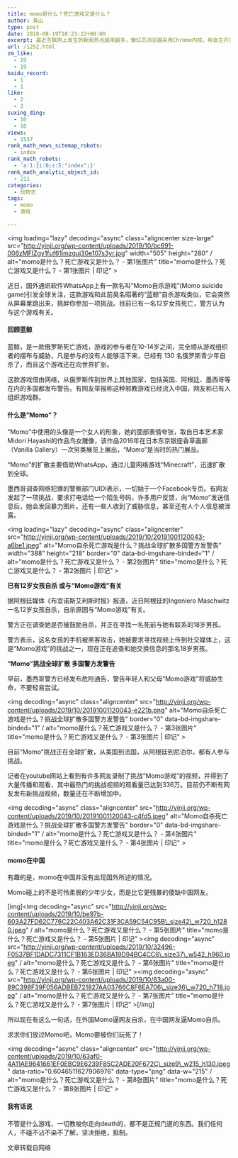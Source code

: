 ```yaml
---
title: momo是什么？死亡游戏又是什么？
author: 青山
type: post
date: 2018-08-19T10:23:22+00:00
excerpt: 最近互联网上发生的新闻热点越来越多，像红芯浏览器采用Chrome内核，称自主开发；又爆出红芯浏览器创始人假履历，不过对于年轻人而言，他们更感兴趣的应该是和之前蓝鲸游戏相比的momo死亡游戏吧。
url: /1252.html
zm_like:
  - 19
  - 19
baidu_record:
  - 1
  - 1
like:
  - 2
  - 2
suxing_ding:
  - 10
  - 10
views:
  - 1537
rank_math_news_sitemap_robots:
  - index
rank_math_robots:
  - 'a:1:{i:0;s:5:"index";}'
rank_math_analytic_object_id:
  - 211
categories:
  - 玩物志
tags:
  - momo
  - 游戏

---
```

<img loading="lazy" decoding="async" class="aligncenter size-large" src="http://yinji.org/wp-content/uploads/2019/10/bc691-006zMFlZgy1fuf61imzguj30e107s3yr.jpg" width="505" height="280" / alt="momo是什么？死亡游戏又是什么？ - 第1张图片" title="momo是什么？死亡游戏又是什么？ - 第1张图片 | 印记" >

近日，国外通讯软件WhatsApp上有一款名叫“Momo自杀游戏”(Momo suicide game)引发全球关注，这款游戏和此前臭名昭著的“蓝鲸”自杀游戏类似，它会突然从屏幕里跳出来，挑衅你参加一项挑战。目前已有一名12岁女孩死亡，警方认为与这个游戏有关。

#### 回顾蓝鲸

蓝鲸，是一款俄罗斯死亡游戏，游戏的参与者在10-14岁之间，完全顺从游戏组织者的摆布与威胁，凡是参与的没有人能够活下来，已经有 130 名俄罗斯青少年自杀了，而且这个游戏还在向世界扩张。

这款游戏借由网络，从俄罗斯传到世界上其他国家，包括英国、阿根廷、墨西哥等在内的多国都发布警告。有网友举报称这种邪教游戏已经流入中国，网友称已有人组织游戏群。

#### 什么是“Momo”？

“Momo”中使用的头像是一个女人的形象，她的面部表情夸张，取自日本艺术家Midori Hayashi的作品鸟女雕像，该作品2016年在日本东京银座香草画廊（Vanilla Gallery）一次另类展览上展出，“Momo”是当时的热门展品。

“Momo”的扩散主要借助WhatsApp，通过儿童网络游戏“Minecraft”，迅速扩散到全球。

墨西哥调查网络犯罪的警察部门UIDI表示，一切始于一个Facebook专页。有网友发起了一项挑战，要求打电话给一个陌生号码，许多用户反馈，向“Momo”发送信息后，她会发回暴力图片。还有一些人收到了威胁信息，甚至还有人个人信息被泄露。

<img loading="lazy" decoding="async" class="aligncenter" src="http://yinji.org/wp-content/uploads/2019/10/20191001120043-a6be1.jpeg" alt="Momo自杀死亡游戏是什么？挑战全球扩散多国警方发警告" width="388" height="218" border="0" data-bd-imgshare-binded="1" / alt="momo是什么？死亡游戏又是什么？ - 第2张图片" title="momo是什么？死亡游戏又是什么？ - 第2张图片 | 印记" >

**已有12岁女孩自杀 或与“Momo游戏”有关**

据阿根廷媒体《布宜诺斯艾利斯时报》报道，近日阿根廷的Ingeniero Maschwitz一名12岁女孩自杀，自杀原因与“Momo游戏”有关。

警方正在调查她是否被鼓励自杀，并正在寻找一名死前与她有联系的18岁男孩。

警方表示，这名女孩的手机被黑客攻击，她被要求寻找视频上传到社交媒体上，这是“Momo游戏”的挑战之一，现在正在追查和她交换信息的那名18岁男孩。

**“Momo”挑战全球扩散 多国警方发警告**

早前，墨西哥警方已经发布危险通告，警告年轻人和父母“Momo游戏”将威胁生命，不要轻易尝试。

<img decoding="async" class="aligncenter" src="http://yinji.org/wp-content/uploads/2019/10/20191001120043-e221b.png" alt="Momo自杀死亡游戏是什么？挑战全球扩散多国警方发警告" border="0" data-bd-imgshare-binded="1" / alt="momo是什么？死亡游戏又是什么？ - 第3张图片" title="momo是什么？死亡游戏又是什么？ - 第3张图片 | 印记" >

目前“Momo”挑战正在全球扩散，从美国到法国，从阿根廷到尼泊尔，都有人参与挑战。

记者在youtube网站上看到有许多网友录制了挑战“Momo游戏”的视频，并得到了大量传播和观看，其中最热门的挑战视频的观看量已达到336万。目前仍不断有网友发布新挑战视频，数量还在不断增加中。

<img decoding="async" class="aligncenter" src="http://yinji.org/wp-content/uploads/2019/10/20191001120043-c4fd5.jpeg" alt="Momo自杀死亡游戏是什么？挑战全球扩散多国警方发警告" border="0" data-bd-imgshare-binded="1" / alt="momo是什么？死亡游戏又是什么？ - 第4张图片" title="momo是什么？死亡游戏又是什么？ - 第4张图片 | 印记" >

#### momo在中国

有趣的是，momo在中国并没有出现国外所述的情况。

Momo碰上的不是可怜柔弱的少年少女，而是比它更残暴的傻缺中国网友。

[img]<img decoding="async" src="http://yinji.org/wp-content/uploads/2019/10/be97b-603A27FD62C776C22C403A62C31F3CA59C54C95B\_size42\_w720_h1280.jpeg" / alt="momo是什么？死亡游戏又是什么？ - 第5张图片" title="momo是什么？死亡游戏又是什么？ - 第5张图片 | 印记" ><img decoding="async" src="http://yinji.org/wp-content/uploads/2019/10/32496-F0537BF1DADC7311CF1B163ED36BA19D94BC4CC6\_size37\_w542_h960.jpeg" / alt="momo是什么？死亡游戏又是什么？ - 第6张图片" title="momo是什么？死亡游戏又是什么？ - 第6张图片 | 印记" ><img decoding="async" src="http://yinji.org/wp-content/uploads/2019/10/63a00-89C398F39F056ADBEB721827AA03766C8F6EA706\_size36\_w720_h718.jpeg" / alt="momo是什么？死亡游戏又是什么？ - 第7张图片" title="momo是什么？死亡游戏又是什么？ - 第7张图片 | 印记" >[/img]

所以现在有这么一句话，在外国Momo逼网友自杀，在中国网友逼Momo自杀。

求求你们放过Momo吧，Momo要被你们玩死了！

<img decoding="async" class="aligncenter" src="http://yinji.org/wp-content/uploads/2019/10/63af0-4A11AE9641661EF0EBC9E6239F85C2ADE20F672C\_size9\_w215_h130.jpeg" data-ratio="0.6046511627906976" data-type="png" data-w="215" / alt="momo是什么？死亡游戏又是什么？ - 第8张图片" title="momo是什么？死亡游戏又是什么？ - 第8张图片 | 印记" >

#### 我有话说

不管是什么游戏，一切教唆你走向death的，都不是正规门道的东西。我们任何人，不碰不沾不染不了解，坚决拒绝，抵制。

文章转载自网络